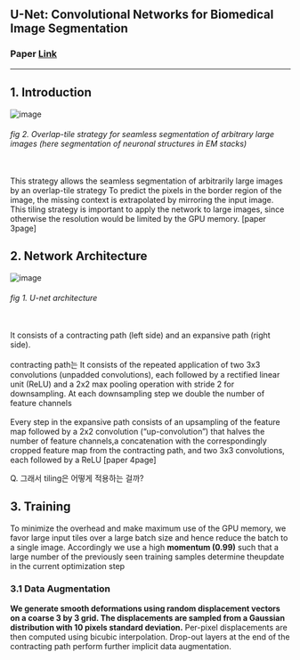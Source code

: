 ## U-Net: Convolutional Networks for Biomedical Image Segmentation
### Paper [Link](https://arxiv.org/pdf/1505.04597.pdf)
___

## 1. Introduction
![image](https://user-images.githubusercontent.com/35412566/133273916-1613b98a-d150-491e-b722-e3a5a1ab0f06.png)
###### fig 2. Overlap-tile strategy for seamless segmentation of arbitrary large images (here segmentation of neuronal structures in EM stacks)<br><br>
This strategy allows the seamless segmentation of arbitrarily large images by an overlap-tile strategy To predict the pixels in the border region of the image, the missing context is extrapolated by mirroring the input image.  This tiling strategy is important to apply the network to large images, since otherwise the resolution would be limited by the GPU memory. [paper 3page]


## 2. Network Architecture 
![image](https://user-images.githubusercontent.com/35412566/133272129-3870a0e1-2bc7-4a5e-8d56-9bc4d70f39bb.png)
###### fig 1. U-net architecture<br><br>

It consists of a contracting path (left side) and an expansive path (right side).
<br><br>
contracting path는 It consists of the repeated application of two 3x3 convolutions (unpadded convolutions), each followed by a rectified linear unit (ReLU) and a 2x2 max pooling operation with stride 2 for downsampling. At each downsampling step we double the number of feature channels<br>
<br>
Every step in the expansive path consists of an upsampling of the feature map followed by a 2x2 convolution (“up-convolution”) that halves the number of feature channels,a concatenation with the correspondingly cropped feature map from the contracting path, and two 3x3 convolutions, each followed by a ReLU [paper 4page]
<br>

Q. 그래서 tiling은 어떻게 적용하는 걸까?

## 3. Training
To minimize the overhead and make maximum use of the GPU memory, we favor large input tiles over a large batch size and hence reduce the batch to a single image. Accordingly we use a high **momentum (0.99)** such that a large number of the previously seen training samples determine theupdate in the current optimization step
<br>

### 3.1 Data Augmentation

**We generate smooth deformations using random displacement vectors on a coarse 3 by 3 grid. The displacements are sampled from a Gaussian distribution with 10 pixels standard deviation.** Per-pixel displacements are then computed using bicubic interpolation. Drop-out layers at the end of the contracting path perform further implicit data augmentation.
<br>



